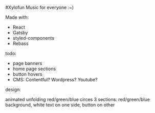 #Xylofun
Music for everyone :~)

Made with:

- React
- Gatsby
- styled-components
- Rebass

todo:

- page banners
- home page sections
- button hovers
- CMS: Contentful? Wordpress? Youtube?

design:

animated unfolding red/green/blue circes
3 sections: red/green/blue background, white text on one side, button on other
